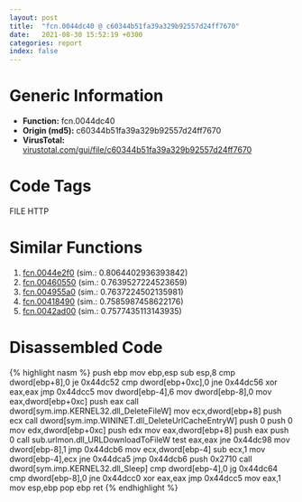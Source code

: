 ```yaml
---
layout: post
title:  "fcn.0044dc40 @ c60344b51fa39a329b92557d24ff7670"
date:   2021-08-30 15:52:19 +0300
categories: report
index: false
---
```


# Generic Information
- **Function:** fcn.0044dc40
- **Origin (md5):** c60344b51fa39a329b92557d24ff7670
- **VirusTotal:** [virustotal.com/gui/file/c60344b51fa39a329b92557d24ff7670][virustotal_ref]

# Code Tags
<span class="tag" id="FILE">FILE</span>
<span class="tag" id="HTTP">HTTP</span>


# Similar Functions

1. [fcn.0044e2f0][similar_1_ref] (sim.: 0.8064402936393842)
2. [fcn.00460550][similar_2_ref] (sim.: 0.7639527224523659)
3. [fcn.004955a0][similar_3_ref] (sim.: 0.7637224502135981)
4. [fcn.00418490][similar_4_ref] (sim.: 0.7585987458622176)
5. [fcn.0042ad00][similar_5_ref] (sim.: 0.7577435113143935)


# Disassembled Code

{% highlight nasm %}
push ebp
mov ebp,esp
sub esp,8
cmp dword[ebp+8],0
je 0x44dc52
cmp dword[ebp+0xc],0
jne 0x44dc56
xor eax,eax
jmp 0x44dcc5
mov dword[ebp-4],6
mov dword[ebp-8],0
mov eax,dword[ebp+0xc]
push eax
call dword[sym.imp.KERNEL32.dll_DeleteFileW]
mov ecx,dword[ebp+8]
push ecx
call dword[sym.imp.WININET.dll_DeleteUrlCacheEntryW]
push 0
push 0
mov edx,dword[ebp+0xc]
push edx
mov eax,dword[ebp+8]
push eax
push 0
call sub.urlmon.dll_URLDownloadToFileW
test eax,eax
jne 0x44dc98
mov dword[ebp-8],1
jmp 0x44dcb6
mov ecx,dword[ebp-4]
sub ecx,1
mov dword[ebp-4],ecx
jne 0x44dca5
jmp 0x44dcb6
push 0x2710
call dword[sym.imp.KERNEL32.dll_Sleep]
cmp dword[ebp-4],0
jg 0x44dc64
cmp dword[ebp-8],0
jne 0x44dcc0
xor eax,eax
jmp 0x44dcc5
mov eax,1
mov esp,ebp
pop ebp
ret 
{% endhighlight %}


[similar_1_ref]: /report/fcn.0044e2f0@14b20b07906a36e23f2230c8042160f2
[similar_2_ref]: /report/fcn.00460550@17d73cbafe6dd96dd6f2291fab06fbb5
[similar_3_ref]: /report/fcn.004955a0@289859175c221b107317af7727d26c17
[similar_4_ref]: /report/fcn.00418490@279a61b1e76da49531f1f16fd1102a2d
[similar_5_ref]: /report/fcn.0042ad00@4fe38de7c6c86a1bad209560fa052231
[virustotal_ref]: https://www.virustotal.com/gui/file/c60344b51fa39a329b92557d24ff7670